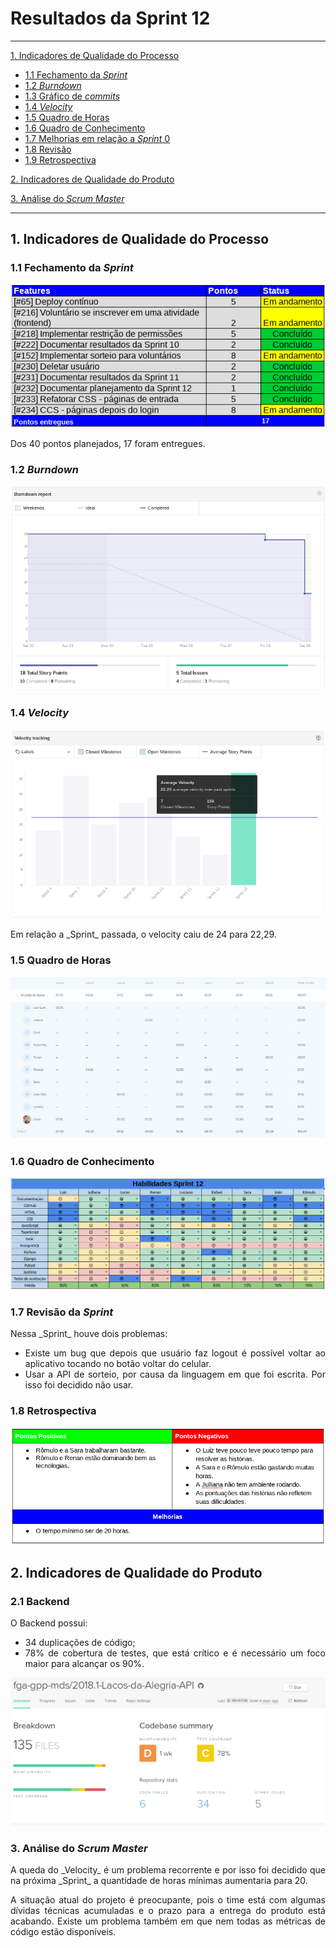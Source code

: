 # Resultados da Sprint 12
------

[1. Indicadores de Qualidade do Processo](#1-indicadores-de-qualidade-do-processo)

* [1.1 Fechamento da _Sprint_](#11-fechamento-da-sprint)
* [1.2 _Burndown_](#12-burndown)
* [1.3 Gráfico de _commits_](#13-grafico-de-commits)
* [1.4 _Velocity_](#14-velocity)
* [1.5 Quadro de Horas](#15-quadro-de-horas)
* [1.6 Quadro de Conhecimento](#16-quadro-de-conhecimento)
* [1.7 Melhorias em relação a _Sprint_ 0](#17-melhorias-em-relação-a-sprint-0)
* [1.8 Revisão](#18-revisao-da-sprint)
* [1.9 Retrospectiva](#19-retrospectiva)

[2. Indicadores de Qualidade do Produto](#2-indicadores-de-qualidade-do-produto)

[3. Análise do _Scrum Master_](#3-análise-do-scrum-master)  

------

## 1. Indicadores de Qualidade do Processo

### 1.1 Fechamento da _Sprint_
![](images/results_sprint12.png)

<p align="justify"> Dos 40 pontos planejados, 17 foram entregues. </p>

### 1.2 _Burndown_

![](images/burndown_sprint12.png)

### 1.4 _Velocity_

![](images/velocity_sprint12.png)

<p align="justify"> Em relação a _Sprint_ passada, o velocity caiu de 24 para 22,29. </p>

### 1.5 Quadro de Horas

![](images/timetable_sprint12.png)

### 1.6 Quadro de Conhecimento

![](images/knowledge_framework_sprint12.png)

### 1.7 Revisão da _Sprint_

<p align="justify">Nessa _Sprint_ houve dois problemas: </p>

<ul align="justify">
<li> Existe um bug que depois que usuário faz logout é possível voltar ao aplicativo tocando no botão voltar do celular. </li>
<li> Usar a API de sorteio, por causa da linguagem em que foi escrita. Por isso foi decidido não usar. </li>
</ul>


### 1.8 Retrospectiva

![](images/retrospective_sprint12.png)

## 2. Indicadores de Qualidade do Produto

### 2.1 Backend

<p align="justify"> O Backend possui: </p>

<ul align="justify">
<li> 34 duplicações de código; </li>
<li> 78% de cobertura de testes, que está crítico e é necessário um foco maior para alcançar os 90%. </li>
</ul>

![](images/metrics_backend_sprint12.png)


### 3. Análise do _Scrum Master_

<p align="justify"> A queda do _Velocity_ é um problema recorrente e por isso foi decidido que na próxima _Sprint_ a quantidade de horas mínimas aumentaria para 20. <p>

<p align="justify"> A situação atual do projeto é preocupante, pois o time está com algumas dívidas técnicas acumuladas e o prazo para a entrega do produto está acabando. Existe um problema também em que nem todas as métricas de código estão disponíveis. </p>
